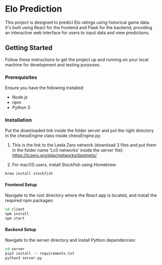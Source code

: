 # Elo Prediction

This project is designed to predict Elo ratings using historical game data. It's built using React for the frontend and Flask for the backend, providing an interactive web interface for users to input data and view predictions.

## Getting Started

Follow these instructions to get the project up and running on your local machine for development and testing purposes.

### Prerequisites

Ensure you have the following installed:
- Node.js
- npm
- Python 3

### Installation

Put the downloaded link inside the folder server and put the right directory in the chessEngine class inside chessEngine.py:

1. This is the link to the Leela Zero network (download 3 files and put them in the folder name ‘Lc0 networks’ inside the server file): https://lczero.org/play/networks/bestnets/

2. For macOS users, install Stockfish using Homebrew:

```bash
brew install stockfish
```

#### Frontend Setup

Navigate to the root directory where the React app is located, and install the required npm packages:

```bash
cd client
npm install
npm start
```

#### Backend Setup

Navigate to the server directory and install Python dependencies:

```bash
cd server
pip3 install -r requirements.txt
python3 server.py
```
